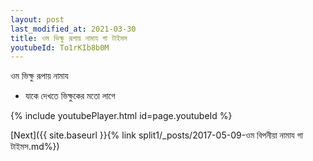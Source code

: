 ```yaml
---
layout: post
last_modified_at: 2021-03-30
title: ওম ভিক্ষু রূপায় নামায গা টাইমস
youtubeId: To1rKIb8b0M
---
```

 
 
 ওম ভিক্ষু রূপায় নামায  
 
 -  যাকে দেখতে ভিক্ষুকের মতো লাগে 
 
  
 
  
 
 
 
 
 
 


{% include youtubePlayer.html id=page.youtubeId %}
 
[Next]({{ site.baseurl }}{% link  split1/_posts/2017-05-09-ওম বিপনীয়া নামায গা টাইমস.md%})
 
